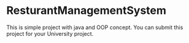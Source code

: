 # ResturantManagementSystem
This is simple project with java and OOP concept. You can submit this project for your University project.
